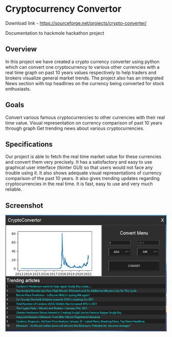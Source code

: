 # Cryptocurrency Convertor

Download link - https://sourceforge.net/projects/crypto-converter/

Documentation to hackmole hackathon project

## Overview
In this project we have created a crypto currency converter using python which can convert one cryptocurrency to various other currencies with a real time graph on past 10 years values respectively to help traders and brokers visualize general market trends. The project also has an integrated News section with top headlines on the currency being converted for stock enthusiasts.

## Goals
Convert various famous cryptocurrencies to other currencies with their real time value.
Visual representation on currency comparison of past 10 years through graph
Get trending news about various cryptocurrencies.

## Specifications
Our project is able to fetch the real time market value for these currencies and convert them very precisely. It has a satisfactory and easy to use graphical user interface (tkinter GUI) so that users would not face any trouble using it.
	It also shows adequate visual representations of currency comparison of the past 10 years. It also gives trending updates regarding cryptocurrencies in the real time.
It is fast, easy to use and very much reliable.

## Screenshot
<img src="assets/images/ss.png"/> 

